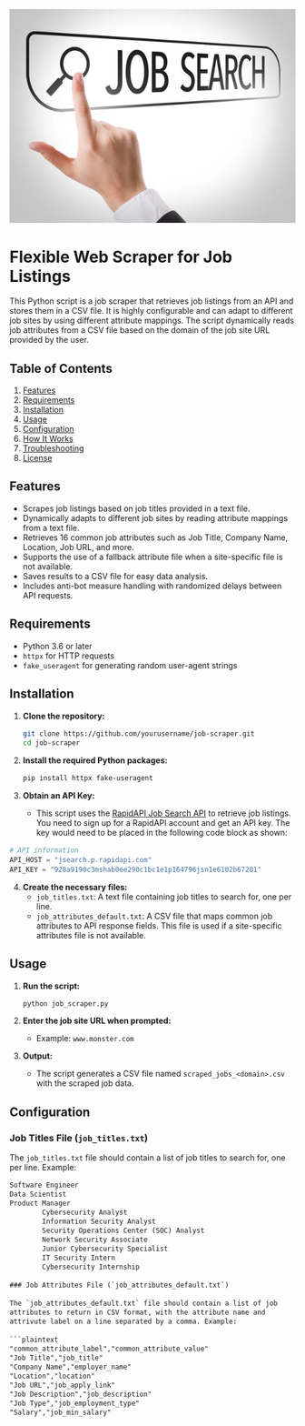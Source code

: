 ![JobSearch](JobSearch.jpg)
# Flexible Web Scraper for Job Listings

This Python script is a job scraper that retrieves job listings from an API and stores them in a CSV file. It is highly configurable and can adapt to different job sites by using different attribute mappings. The script dynamically reads job attributes from a CSV file based on the domain of the job site URL provided by the user.

## Table of Contents

1. [Features](#features)
2. [Requirements](#requirements)
3. [Installation](#installation)
4. [Usage](#usage)
5. [Configuration](#configuration)
6. [How It Works](#how-it-works)
7. [Troubleshooting](#troubleshooting)
8. [License](#license)

## Features

- Scrapes job listings based on job titles provided in a text file.
- Dynamically adapts to different job sites by reading attribute mappings from a text file.
- Retrieves 16 common job attributes such as Job Title, Company Name, Location, Job URL, and more.
- Supports the use of a fallback attribute file when a site-specific file is not available.
- Saves results to a CSV file for easy data analysis.
- Includes anti-bot measure handling with randomized delays between API requests.

## Requirements

- Python 3.6 or later
- `httpx` for HTTP requests
- `fake_useragent` for generating random user-agent strings

## Installation

1. **Clone the repository:**
    ```bash
    git clone https://github.com/yourusername/job-scraper.git
    cd job-scraper
    ```

2. **Install the required Python packages:**
    ```bash
    pip install httpx fake-useragent
    ```

3. **Obtain an API Key:**
    - This script uses the [RapidAPI Job Search API](https://rapidapi.com/letscrape-6bRBa3QguO5/api/job-search) to retrieve job listings. You need to sign up for a RapidAPI account and get an API key. The key would need to be placed in the following code block as shown:

<!-- python code block -->
```python
# API information
API_HOST = "jsearch.p.rapidapi.com"
API_KEY = "928a9190c3mshab0ee290c1bc1e1p164796jsn1e6102b67201"
```

4. **Create the necessary files:**
    - `job_titles.txt`: A text file containing job titles to search for, one per line.
    - `job_attributes_default.txt`: A CSV file that maps common job attributes to API response fields. This file is used if a site-specific attributes file is not available.
  

## Usage

1. **Run the script:**
    ```bash
    python job_scraper.py
    ```

2. **Enter the job site URL when prompted:**
    - Example: `www.monster.com`

3. **Output:**
    - The script generates a CSV file named `scraped_jobs_<domain>.csv` with the scraped job data.

## Configuration

### Job Titles File (`job_titles.txt`)

The `job_titles.txt` file should contain a list of job titles to search for, one per line. Example:

```plaintext
Software Engineer
Data Scientist
Product Manager
        Cybersecurity Analyst
        Information Security Analyst
        Security Operations Center (SOC) Analyst
        Network Security Associate
        Junior Cybersecurity Specialist
        IT Security Intern
        Cybersecurity Internship

### Job Attributes File (`job_attributes_default.txt`)

The `job_attributes_default.txt` file should contain a list of job attributes to return in CSV format, with the attribute name and attrivute label on a line separated by a comma. Example:

```plaintext
"common_attribute_label","common_attribute_value"
"Job Title","job_title"
"Company Name","employer_name"
"Location","location"
"Job URL","job_apply_link"
"Job Description","job_description"
"Job Type","job_employment_type"
"Salary","job_min_salary"


